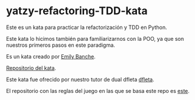 # yatzy-refactoring-TDD-kata

Este es un kata para practicar la refactorización y TDD en Python.

Este kata lo hicimos también para familiarizarnos con la POO, ya que son nuestros primeros pasos en este paradigma.

Es un kata creado por [Emily Banche](https://github.com/emilybache).

[Repositorio del kata](https://github.com/emilybache/Yatzy-Refactoring-Kata).

Este kata fue ofrecido por nuestro tutor de dual dfleta [dfleta](https://github.com/dfleta).

El repositorio con las reglas del juego en las que se basa este repo es [este](https://github.com/dfleta/yatzy-refactoring-kata).
